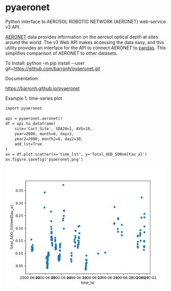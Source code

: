 # pyaeronet

Python interface to AEROSOL ROBOTIC NETWORK (AERONET) web-service v3 API.

[AERONET](https://aeronet.gsfc.nasa.gov/) data provides information on the
aerosol optical depth at sites around the world. The v3 Web API makes
accessing the data easy, and this utility provides an interface for the API
to connect AERONET to [pandas](https://pandas.pydata.org/). This simplifies
comparison of AERONET to other datasets.


To Install:
    python -m pip install --user git+https://github.com/barronh/pyaeronet.git

Documentation:

https://barronh.github.io/pyaeronet

Example 1: time-series plot


    import pyaeronet

    api = pyaeronet.aeronet()
    df = api.to_dataframe(
        site='Cart_Site', SDA20=1, AVG=10,
        year=2000, month=6, day=1,
        year2=2000, month2=6, day2=30,
        add_lst=True
    )
    ax = df.plot.scatter(x='time_lst', y='Total_AOD_500nm[tau_a]')
    ax.figure.savefig('pyaeronet.png')

![aeronet plot](pyaeronet.png)